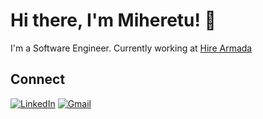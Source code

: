 # Hi there, I'm Miheretu! 👋

I'm a Software Engineer. Currently working at [Hire Armada](https://www.hirearmada.com)

## Connect

[![LinkedIn](https://img.shields.io/badge/LinkedIn-%230077B5.svg?style=for-the-badge&logo=linkedin&logoColor=white)](https://www.linkedin.com/in/miheretu-teshale/)
[![Gmail](https://img.shields.io/badge/Gmail-D14836?style=for-the-badge&logo=gmail&logoColor=white)](mailto:miheretutd@gmail.com)
